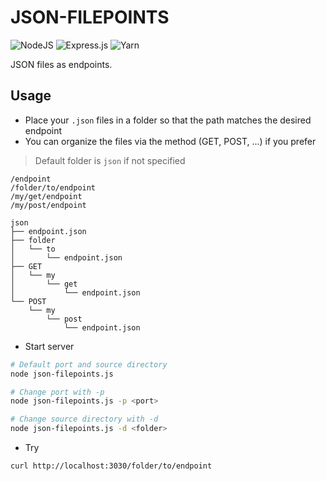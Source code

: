 # JSON-FILEPOINTS

![NodeJS](https://img.shields.io/badge/node.js-6DA55F?style=plastic&logo=node.js&logoColor=white)
![Express.js](https://img.shields.io/badge/express.js-%23404d59.svg?style=plastic&logo=express&logoColor=%2361DAFB)
![Yarn](https://img.shields.io/badge/yarn-%232C8EBB.svg?style=plastic&logo=yarn&logoColor=white)

JSON files as endpoints.

## Usage

- Place your `.json` files in a folder so that the path matches the desired endpoint
- You can organize the files via the method (GET, POST, ...) if you prefer

> Default folder is `json` if not specified

```
/endpoint
/folder/to/endpoint
/my/get/endpoint
/my/post/endpoint
```

```
json
├── endpoint.json
├── folder
│   └── to
│       └── endpoint.json
├── GET
│   └── my
│       └── get
│           └── endpoint.json
└── POST
    └── my
        └── post
            └── endpoint.json
```

- Start server

```sh
# Default port and source directory
node json-filepoints.js

# Change port with -p
node json-filepoints.js -p <port>

# Change source directory with -d
node json-filepoints.js -d <folder>
```

- Try

```sh
curl http://localhost:3030/folder/to/endpoint
```
